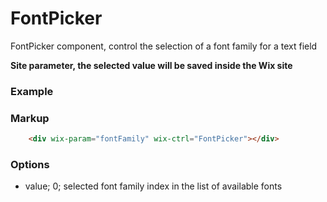 # FontPicker

FontPicker component, control the selection of a font family for a text field

**Site parameter, the selected value will be saved inside the Wix site**

### Example

### Markup
```html
    <div wix-param="fontFamily" wix-ctrl="FontPicker"></div>
```

### Options

* value; 0; selected font family index in the list of available fonts
